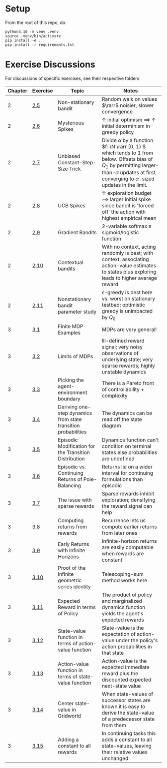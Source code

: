 # Setup

From the root of this repo, do:
```
python3.10 -m venv .venv
source .venv/bin/activate
pip install -e .
pip install -r requirements.txt
```

# Exercise Discussions

For discussions of specific exercises, see their respective folders:

| Chapter | Exercise | Topic | Notes |
|---------|----------|-------|-------|
| 2       | [2.5](./docs/ch02_ex02-05/README.md) | Non-stationary bandit | Random walk on values $\rarr$ noisier, slower convergence |
| 2       | [2.6](./docs/ch02_ex02-06/README.md) | Mysterious Spikes | &uarr; initial optimism $\implies$ &uarr; initial determinism in greedy policy |
|2 |[2.7](./docs/ch02_ex02-07/README.md) | Unbiased Constant-Step-Size Trick | Divide $\alpha$ by a function $f: \N \rarr [0, 1) $ which tends to 1 from below. Offsets bias of $Q_1$ by permitting larger-than-$\alpha$ updates at first, converging to $\alpha$-sized updates in the limit. |
|2|[2.8](./docs/ch02_ex02-08/README.md)|UCB Spikes| &uarr; exploration budget $\implies$ larger initial spike since bandit is 'forced off' the action with highest empirical mean |
|2|[2.9](./docs/ch02_ex02-09/README.md)|Gradient Bandits| 2-variable softmax $\equiv$ sigmoid/logistic function |
|2|[2.10](./docs/ch02_ex02-10/README.md)|Contextual bandits| With no context, acting randomly is best; with context, associating action-value estimates to states plus exploring  leads to higher average reward |
|2|[2.11](./docs/ch02_ex02-11/README.md) | Nonstationary bandit parameter study | $\epsilon$-greedy is best here vs. worst on stationary testbed; optimistic greedy is unimpacted by $Q_0$|
|3| [3.1](./docs/ch03_ex03-01/README.md) | Finite MDP Examples | MDPs are very general! |
|3|[3.2](./docs/ch03_ex03-02/README.md) | Limits of MDPs | Ill-defined reward signal; very noisy observations of underlying state; very sparse rewards; highly unstable dynamics
|3|[3.3](./docs/ch03_ex03-03/README.md) | Picking the agent-environment boundary | There is a Pareto front of controllability + complexity |
|3|[3.4](./docs/ch03_ex03-04/README.md) | Deriving one-step dynamics from state transition probabilities | The dynamics can be read off the state diagram | 
|3| [3.5](./docs/ch03_ex03-05/README.md) | Episodic Modification for the Transition Distribution | Dynamics function can't condition on terminal states else probabilities are undefined |
|3|[3.6](./docs/ch03_ex03-06/README.md) | Episodic vs. Continuing Returns of Pole-Balancing | Returns lie on a wider interval for continuing formulations than episodic |
|3|[3.7](./docs/ch03_ex03-07/README.md) | The issue with sparse rewards | Sparse rewards inhibit exploration; densifying the reward signal can help |
|3|[3.8](./docs/ch03_ex03-08/README.md) | Computing returns from rewards | Recurrence lets us compute earlier returns from later ones |
|3|[3.9](./docs/ch03_ex03-09/README.md) | Early Returns with Infinite Horizons | Infinite-horizon returns are easily computable when rewards are constant |
|3|[3.10](./docs/ch03_ex03-10/README.md) | Proof of the infinite geometric series identity | Telescoping-sum method works here |
|3|[3.11](./docs/ch02_ex03-11/README.md) | Expected Reward in terms of Policy | The product of policy and marginalized dynamics function yields the agent's expected rewards |
|3|[3.12](./docs/ch03_ex03-12/README.md) | State-value function in terms of action-value function | State-value is the expectation of action-value under the policy's action probabilities in that state |
|3|[3.13](./docs/ch03_ex03-13/README.md) | Action-value function in terms of state-value function | Action-value is the expected immediate reward plus the discounted expected next-state value |
|3|[3.14](./docs/ch03_ex03-14/README.md) | Center state-value in Gridworld | When state-values of successor states are known it is easy to derive the state-value of a predecessor state from them |
|3|[3.15](./docs/ch03_ex03-15/README.md) | Adding a constant to all rewards | In continuing tasks this adds a constant to all state-values, leaving their relative values unchanged |